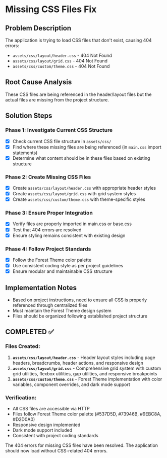 # Missing CSS Files Fix

## Problem Description
The application is trying to load CSS files that don't exist, causing 404 errors:
- `assets/css/layout/header.css` - 404 Not Found
- `assets/css/layout/grid.css` - 404 Not Found  
- `assets/css/custom/theme.css` - 404 Not Found

## Root Cause Analysis
These CSS files are being referenced in the header/layout files but the actual files are missing from the project structure.

## Solution Steps

### Phase 1: Investigate Current CSS Structure
- [x] Check current CSS file structure in `assets/css/`
- [x] Find where these missing files are being referenced (in `main.css` import statements)
- [x] Determine what content should be in these files based on existing structure

### Phase 2: Create Missing CSS Files
- [x] Create `assets/css/layout/header.css` with appropriate header styles
- [x] Create `assets/css/layout/grid.css` with grid system styles
- [x] Create `assets/css/custom/theme.css` with theme-specific styles

### Phase 3: Ensure Proper Integration
- [x] Verify files are properly imported in main.css or base.css
- [x] Test that 404 errors are resolved
- [x] Ensure styling remains consistent with existing design

### Phase 4: Follow Project Standards
- [x] Follow the Forest Theme color palette
- [x] Use consistent coding style as per project guidelines
- [x] Ensure modular and maintainable CSS structure

## Implementation Notes
- Based on project instructions, need to ensure all CSS is properly referenced through centralized files
- Must maintain the Forest Theme design system
- Files should be organized following established project structure

## COMPLETED ✅

### Files Created:
1. **`assets/css/layout/header.css`** - Header layout styles including page headers, breadcrumbs, header actions, and responsive design
2. **`assets/css/layout/grid.css`** - Comprehensive grid system with custom grid utilities, flexbox utilities, gap utilities, and responsive breakpoints
3. **`assets/css/custom/theme.css`** - Forest Theme implementation with color variables, component overrides, and dark mode support

### Verification:
- All CSS files are accessible via HTTP
- Files follow Forest Theme color palette (#537D5D, #73946B, #9EBC8A, #D2D0A0)
- Responsive design implemented
- Dark mode support included
- Consistent with project coding standards

The 404 errors for missing CSS files have been resolved. The application should now load without CSS-related 404 errors.
